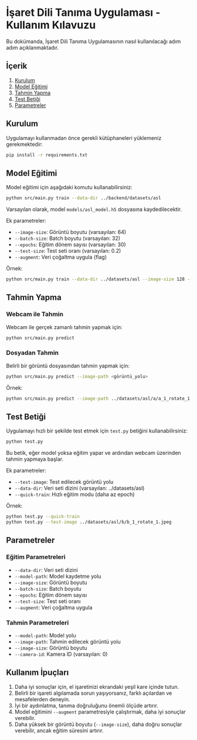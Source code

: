 # İşaret Dili Tanıma Uygulaması - Kullanım Kılavuzu

Bu dokümanda, İşaret Dili Tanıma Uygulamasının nasıl kullanılacağı adım adım açıklanmaktadır.

## İçerik

1. [Kurulum](#kurulum)
2. [Model Eğitimi](#model-eğitimi)
3. [Tahmin Yapma](#tahmin-yapma)
4. [Test Betiği](#test-betiği)
5. [Parametreler](#parametreler)

## Kurulum

Uygulamayı kullanmadan önce gerekli kütüphaneleri yüklemeniz gerekmektedir:

```bash
pip install -r requirements.txt
```

## Model Eğitimi

Model eğitimi için aşağıdaki komutu kullanabilirsiniz:

```bash
python src/main.py train --data-dir ../backend/datasets/asl
```

Varsayılan olarak, model `models/asl_model.h5` dosyasına kaydedilecektir.

Ek parametreler:

- `--image-size`: Görüntü boyutu (varsayılan: 64)
- `--batch-size`: Batch boyutu (varsayılan: 32)
- `--epochs`: Eğitim dönem sayısı (varsayılan: 30)
- `--test-size`: Test seti oranı (varsayılan: 0.2)
- `--augment`: Veri çoğaltma uygula (flag)

Örnek:

```bash
python src/main.py train --data-dir ../datasets/asl --image-size 128 --batch-size 64 --epochs 50 --augment
```

## Tahmin Yapma

### Webcam ile Tahmin

Webcam ile gerçek zamanlı tahmin yapmak için:

```bash
python src/main.py predict
```

### Dosyadan Tahmin

Belirli bir görüntü dosyasından tahmin yapmak için:

```bash
python src/main.py predict --image-path <görüntü_yolu>
```

Örnek:

```bash
python src/main.py predict --image-path ../datasets/asl/a/a_1_rotate_1.jpeg
```

## Test Betiği

Uygulamayı hızlı bir şekilde test etmek için `test.py` betiğini kullanabilirsiniz:

```bash
python test.py
```

Bu betik, eğer model yoksa eğitim yapar ve ardından webcam üzerinden tahmin yapmaya başlar.

Ek parametreler:

- `--test-image`: Test edilecek görüntü yolu
- `--data-dir`: Veri seti dizini (varsayılan: ../datasets/asl)
- `--quick-train`: Hızlı eğitim modu (daha az epoch)

Örnek:

```bash
python test.py --quick-train
python test.py --test-image ../datasets/asl/b/b_1_rotate_1.jpeg
```

## Parametreler

### Eğitim Parametreleri

- `--data-dir`: Veri seti dizini
- `--model-path`: Model kaydetme yolu
- `--image-size`: Görüntü boyutu
- `--batch-size`: Batch boyutu
- `--epochs`: Eğitim dönem sayısı
- `--test-size`: Test seti oranı
- `--augment`: Veri çoğaltma uygula

### Tahmin Parametreleri

- `--model-path`: Model yolu
- `--image-path`: Tahmin edilecek görüntü yolu
- `--image-size`: Görüntü boyutu
- `--camera-id`: Kamera ID (varsayılan: 0)

## Kullanım İpuçları

1. Daha iyi sonuçlar için, el işaretinizi ekrandaki yeşil kare içinde tutun.
2. Belirli bir işareti algılamada sorun yaşıyorsanız, farklı açılardan ve mesafelerden deneyin.
3. İyi bir aydınlatma, tanıma doğruluğunu önemli ölçüde artırır.
4. Model eğitimini `--augment` parametresiyle çalıştırmak, daha iyi sonuçlar verebilir.
5. Daha yüksek bir görüntü boyutu (`--image-size`), daha doğru sonuçlar verebilir, ancak eğitim süresini artırır. 